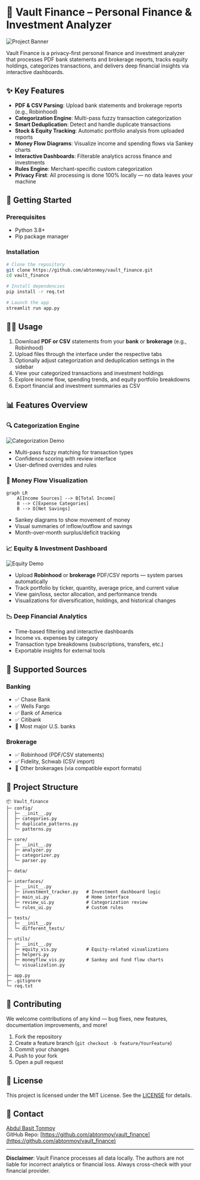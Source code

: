 # 🏦 Vault Finance – Personal Finance & Investment Analyzer

![Project Banner](https://via.placeholder.com/800x300/0066cc/ffffff?text=Vault+Finance+-+Finance+%2B+Investment+Dashboard)

Vault Finance is a privacy-first personal finance and investment analyzer that processes PDF bank statements and brokerage reports, tracks equity holdings, categorizes transactions, and delivers deep financial insights via interactive dashboards.

## ✨ Key Features

- **PDF & CSV Parsing**: Upload bank statements and brokerage reports (e.g., Robinhood)
- **Categorization Engine**: Multi-pass fuzzy transaction categorization
- **Smart Deduplication**: Detect and handle duplicate transactions
- **Stock & Equity Tracking**: Automatic portfolio analysis from uploaded reports
- **Money Flow Diagrams**: Visualize income and spending flows via Sankey charts
- **Interactive Dashboards**: Filterable analytics across finance and investments
- **Rules Engine**: Merchant-specific custom categorization
- **Privacy First**: All processing is done 100% locally — no data leaves your machine

## 🚀 Getting Started

### Prerequisites

- Python 3.8+
- Pip package manager

### Installation

```bash
# Clone the repository
git clone https://github.com/abtonmoy/vault_finance.git
cd vault_finance

# Install dependencies
pip install -r req.txt

# Launch the app
streamlit run app.py
```

## 🧑‍💻 Usage

1. Download **PDF or CSV** statements from your **bank** or **brokerage** (e.g., Robinhood)
2. Upload files through the interface under the respective tabs
3. Optionally adjust categorization and deduplication settings in the sidebar
4. View your categorized transactions and investment holdings
5. Explore income flow, spending trends, and equity portfolio breakdowns
6. Export financial and investment summaries as CSV

## 📊 Features Overview

### 🔍 Categorization Engine

![Categorization Demo](https://via.placeholder.com/600x400/0066cc/ffffff?text=Transaction+Categorization)

- Multi-pass fuzzy matching for transaction types
- Confidence scoring with review interface
- User-defined overrides and rules

### 🔄 Money Flow Visualization

```mermaid
graph LR
    A[Income Sources] --> B[Total Income]
    B --> C[Expense Categories]
    B --> D[Net Savings]
```

- Sankey diagrams to show movement of money
- Visual summaries of inflow/outflow and savings
- Month-over-month surplus/deficit tracking

### 📈 Equity & Investment Dashboard

![Equity Demo](https://via.placeholder.com/600x400/0066cc/ffffff?text=Equity+Portfolio+Breakdown)

- Upload **Robinhood** or **brokerage** PDF/CSV reports — system parses automatically
- Track portfolio by ticker, quantity, average price, and current value
- View gain/loss, sector allocation, and performance trends
- Visualizations for diversification, holdings, and historical changes

### 📉 Deep Financial Analytics

- Time-based filtering and interactive dashboards
- Income vs. expenses by category
- Transaction type breakdowns (subscriptions, transfers, etc.)
- Exportable insights for external tools

## 🏦 Supported Sources

### Banking

- ✅ Chase Bank
- ✅ Wells Fargo
- ✅ Bank of America
- ✅ Citibank
- 🔄 Most major U.S. banks

### Brokerage

- ✅ Robinhood (PDF/CSV statements)
- ✅ Fidelity, Schwab (CSV import)
- 🔄 Other brokerages (via compatible export formats)

## 🧩 Project Structure

```
📦 Vault_finance
├─ config/
│  ├─ __init__.py
│  ├─ categories.py
│  ├─ duplicate_patterns.py
│  └─ patterns.py
│
├─ core/
│  ├─ __init__.py
│  ├─ analyzer.py
│  ├─ categorizer.py
│  └─ parser.py
│
├─ data/
│
├─ interfaces/
│  ├─ __init__.py
│  ├─ investment_tracker.py   # Investment dashboard logic
│  ├─ main_ui.py              # Home interface
│  ├─ review_ui.py            # Categorization review
│  └─ rules_ui.py             # Custom rules
│
├─ tests/
│  ├─ __init__.py
│  └─ different_tests/
│
├─ utils/
│  ├─ __init__.py
│  ├─ equity_vis.py           # Equity-related visualizations
│  ├─ helpers.py
│  ├─ moneyflow_vis.py        # Sankey and fund flow charts
│  └─ visualization.py
│
├─ app.py
├─ .gitignore
└─ req.txt
```

## 🤝 Contributing

We welcome contributions of any kind — bug fixes, new features, documentation improvements, and more!

1. Fork the repository
2. Create a feature branch (`git checkout -b feature/YourFeature`)
3. Commit your changes
4. Push to your fork
5. Open a pull request

## 📄 License

This project is licensed under the MIT License. See the [LICENSE](LICENSE) for details.

## 📧 Contact

[Abdul Basit Tonmoy](abdulbasittonmoy11@gmail.com)  
GitHub Repo: [https://github.com/abtonmoy/vault_finance](https://github.com/abtonmoy/vault_finance)

---

**Disclaimer**: Vault Finance processes all data locally. The authors are not liable for incorrect analytics or financial loss. Always cross-check with your financial provider.
